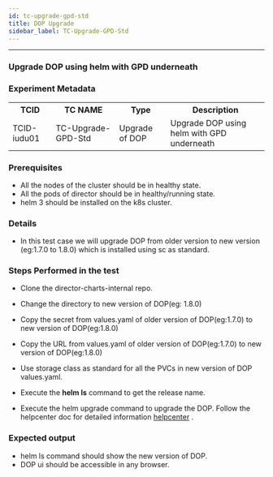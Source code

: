 ```yaml
---
id: tc-upgrade-gpd-std
title: DOP Upgrade 
sidebar_label: TC-Upgrade-GPD-Std
---
```

------


### Upgrade DOP using helm with GPD underneath

### Experiment Metadata

<table>
  <tr>
    <th> TCID </th>
    <th> TC NAME </th>
    <th> Type </th>
    <th> Description </th>
  </tr>
  <tr>
    <td> TCID-iudu01 </td>
    <td> TC-Upgrade-GPD-Std </td>
    <td> Upgrade of DOP </td>
    <td> Upgrade DOP using helm with GPD underneath </td>
  </tr>
</table>


### Prerequisites

- All the nodes of the cluster should be in healthy state.
- All the pods of director should be in healthy/running state.                         
- helm 3 should be installed on the k8s cluster.


### Details
- In this test case we will upgrade DOP from older version to new version (eg:1.7.0 to 1.8.0) which is installed using sc as standard.       

### Steps Performed in the test

- Clone the director-charts-internal repo.

- Change the directory to new version of DOP(eg: 1.8.0)

- Copy the secret from values.yaml of older version of DOP(eg:1.7.0) to new version of DOP(eg:1.8.0)

- Copy the URL from values.yaml of older version of DOP(eg:1.7.0) to new version of DOP(eg:1.8.0)

- Use storage class as standard for all the PVCs in new version of DOP values.yaml.

- Execute the **helm ls** command to get the release name.

- Execute the helm upgrade command to upgrade the DOP. Follow the helpcenter doc for detailed information <a href="https://help.mayadata.io/hc/en-us/articles/360033029812-Upgrading-Director-OnPrem" target="_blank">helpcenter</a> .                      


### Expected output

- helm ls command should show the new version of DOP.
- DOP ui should be accessible in any browser.
